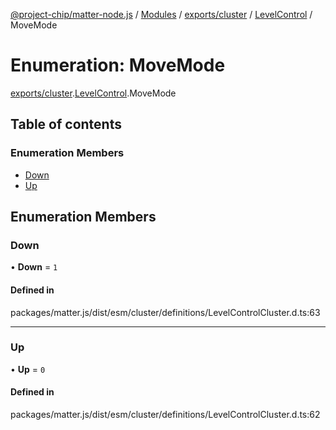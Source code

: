 [@project-chip/matter-node.js](../README.md) / [Modules](../modules.md) / [exports/cluster](../modules/exports_cluster.md) / [LevelControl](../modules/exports_cluster.LevelControl.md) / MoveMode

# Enumeration: MoveMode

[exports/cluster](../modules/exports_cluster.md).[LevelControl](../modules/exports_cluster.LevelControl.md).MoveMode

## Table of contents

### Enumeration Members

- [Down](exports_cluster.LevelControl.MoveMode.md#down)
- [Up](exports_cluster.LevelControl.MoveMode.md#up)

## Enumeration Members

### Down

• **Down** = ``1``

#### Defined in

packages/matter.js/dist/esm/cluster/definitions/LevelControlCluster.d.ts:63

___

### Up

• **Up** = ``0``

#### Defined in

packages/matter.js/dist/esm/cluster/definitions/LevelControlCluster.d.ts:62
